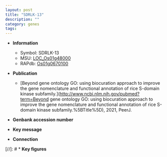 ```yaml
---
layout: post
title: "SDRLK-13"
description: ""
category: genes
tags: 
---
```


* **Information**  
    + Symbol: SDRLK-13  
    + MSU: [LOC_Os01g48000](http://rice.uga.edu/cgi-bin/ORF_infopage.cgi?orf=LOC_Os01g48000)  
    + RAPdb: [Os01g0670100](http://rapdb.dna.affrc.go.jp/viewer/gbrowse_details/irgsp1?name=Os01g0670100)  

* **Publication**  
    + [Beyond gene ontology GO: using biocuration approach to improve the gene nomenclature and functional annotation of rice S-domain kinase subfamily.](http://www.ncbi.nlm.nih.gov/pubmed?term=Beyond gene ontology GO: using biocuration approach to improve the gene nomenclature and functional annotation of rice S-domain kinase subfamily.%5BTitle%5D), 2021, PeerJ.

* **Genbank accession number**  

* **Key message**  

* **Connection**  

[//]: # * **Key figures**  



